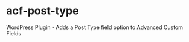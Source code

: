 acf-post-type
=============

WordPress Plugin - Adds a Post Type field option to Advanced Custom Fields
